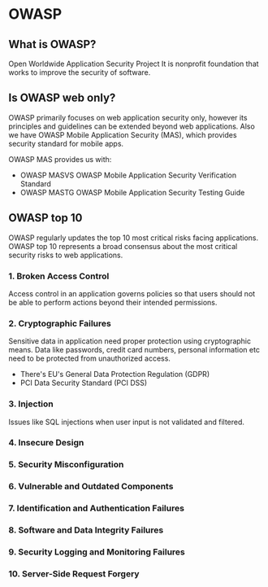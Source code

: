 # OWASP

## What is OWASP?
Open Worldwide Application Security Project
It is nonprofit foundation that works to improve the security of software.


## Is OWASP web only?
OWASP primarily focuses on web application security only, however its principles and guidelines can be extended beyond web
applications.
Also we have OWASP Mobile Application Security (MAS), which provides security standard for mobile apps.

OWASP MAS provides us with:
- OWASP MASVS OWASP Mobile Application Security Verification Standard
- OWASP MASTG OWASP Mobile Application Security Testing Guide


## OWASP top 10
OWASP regularly updates the top 10 most critical risks facing applications. OWASP top 10 represents a broad consensus about 
the most critical security risks to web applications.

### 1. Broken Access Control
Access control in an application governs policies so that users should not be able to perform actions beyond their intended
permissions.

### 2. Cryptographic Failures
Sensitive data in application need proper protection using cryptographic means. Data like passwords, credit card numbers,
personal information etc need to be protected from unauthorized access.
- There's EU's General Data Protection Regulation (GDPR) 
- PCI Data Security Standard (PCI DSS)

### 3. Injection
Issues like SQL injections when user input is not validated and filtered.

### 4. Insecure Design
### 5. Security Misconfiguration
### 6. Vulnerable and Outdated Components
### 7. Identification and Authentication Failures
### 8. Software and Data Integrity Failures
### 9. Security Logging and Monitoring Failures
### 10. Server-Side Request Forgery